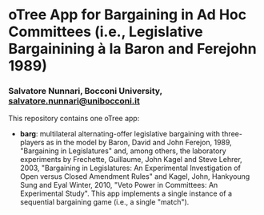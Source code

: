# oTree App for Bargaining in Ad Hoc Committees (i.e., Legislative Bargainining à la Baron and Ferejohn 1989)
### Salvatore Nunnari, Bocconi University, salvatore.nunnari@unibocconi.it

This repository contains one oTree app:

* **barg**: multilateral alternating-offer legislative bargaining with three-players as in the model by Baron, David and John Ferejon, 1989, "Bargaining in Legislatures" 
and, among others, the laboratory experiments by Frechette, Guillaume, John Kagel and Steve Lehrer, 2003, "Bargaining in Legislatures: An Experimental Investigation of Open versus Closed Amendment Rules" and Kagel, John, Hankyoung Sung and Eyal Winter, 2010, "Veto Power in Committees: An Experimental Study".
This app implements a single instance of a sequential bargaining game (i.e., a single "match").
